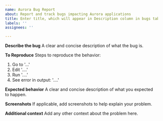 ```yaml
---
name: Aurora Bug Report
about: Report and track bugs impacting Aurora applications
title: Enter title, which will appear in Description column in bugs table
labels: ''
assignees: ''

---
```


**Describe the bug**
A clear and concise description of what the bug is.

**To Reproduce**
Steps to reproduce the behavior:
1. Go to '...'
2. Edit '....'
3. Run '....'
4. See error in output: '....'

**Expected behavior**
A clear and concise description of what you expected to happen.

**Screenshots**
If applicable, add screenshots to help explain your problem.

**Additional context**
Add any other context about the problem here.
